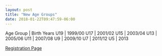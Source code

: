 ```yaml
---
layout: post
title: "New Age Groups"
date: 2018-01-22T09:47:59-06:00
---
```


Age Group | Birth Years
U19 | 1999/00
U17 | 2001/02
U15 | 2003/04
U13 | 2005/06
U11 | 2007/08
U9 | 2009/10
U7 | 2011/12
U5 | 2013

[Registration Page](http://redwatersoccer.ca/2017/10/18/registration.html)
